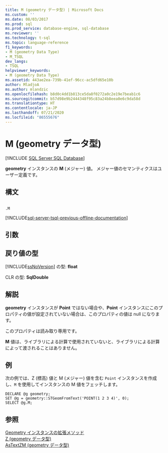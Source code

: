 ```yaml
---
title: M (geometry データ型) | Microsoft Docs
ms.custom: ''
ms.date: 08/03/2017
ms.prod: sql
ms.prod_service: database-engine, sql-database
ms.reviewer: ''
ms.technology: t-sql
ms.topic: language-reference
f1_keywords:
- M (geometry Data Type)
- M_TSQL
dev_langs:
- TSQL
helpviewer_keywords:
- M (geometry Data Type)
ms.assetid: 443ae2ea-739b-41ef-96cc-ac5dfd65e10b
author: MladjoA
ms.author: mlandzic
ms.openlocfilehash: b8d0c4dd1b813ce5da8f0272a0c2e19e7beab1c6
ms.sourcegitcommit: b57d98e9b2444348f95c83a24b8eea0e6c9da58d
ms.translationtype: HT
ms.contentlocale: ja-JP
ms.lasthandoff: 07/21/2020
ms.locfileid: "86555676"
---
```

# <a name="m-geometry-data-type"></a>M (geometry データ型)
[!INCLUDE [SQL Server SQL Database](../../includes/applies-to-version/sql-asdb.md)]

  **geometry** インスタンスの **M** (メジャー) 値。 メジャー値のセマンティクスはユーザー定義です。  

## <a name="syntax"></a>構文  
  
```  
  
.M  
```  
  
[!INCLUDE[sql-server-tsql-previous-offline-documentation](../../includes/sql-server-tsql-previous-offline-documentation.md)]

## <a name="arguments"></a>引数
  
## <a name="return-types"></a>戻り値の型  
 [!INCLUDE[ssNoVersion](../../includes/ssnoversion-md.md)] の型: **float**  
  
 CLR の型: **SqlDouble**  
  
## <a name="remarks"></a>解説  
 **geometry** インスタンスが **Point** ではない場合や、**Point** インスタンスにこのプロパティの値が設定されていない場合は、このプロパティの値は null になります。  
  
 このプロパティは読み取り専用です。  
  
 **M** 値は、ライブラリによる計算で使用されていないと、ライブラリによる計算によって渡されることはありません。  
  
## <a name="examples"></a>例  
 次の例では、Z (標高) 値と M (メジャー) 値を含む `Point` インスタンスを作成し、`M` を使用してインスタンスの M 値をフェッチします。  
  
```  
DECLARE @g geometry;  
SET @g = geometry::STGeomFromText('POINT(1 2 3 4)', 0);  
SELECT @g.M;  
```  
  
## <a name="see-also"></a>参照  
 [Geometry インスタンスの拡張メソッド](../../t-sql/spatial-geometry/extended-methods-on-geometry-instances.md)   
 [Z &#40;geometry データ型&#41;](../../t-sql/spatial-geometry/z-geometry-data-type.md)   
 [AsTextZM &#40;geometry データ型&#41;](../../t-sql/spatial-geometry/astextzm-geometry-data-type.md)  
  
  

